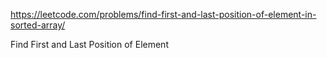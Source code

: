 https://leetcode.com/problems/find-first-and-last-position-of-element-in-sorted-array/

Find First and Last Position of Element
